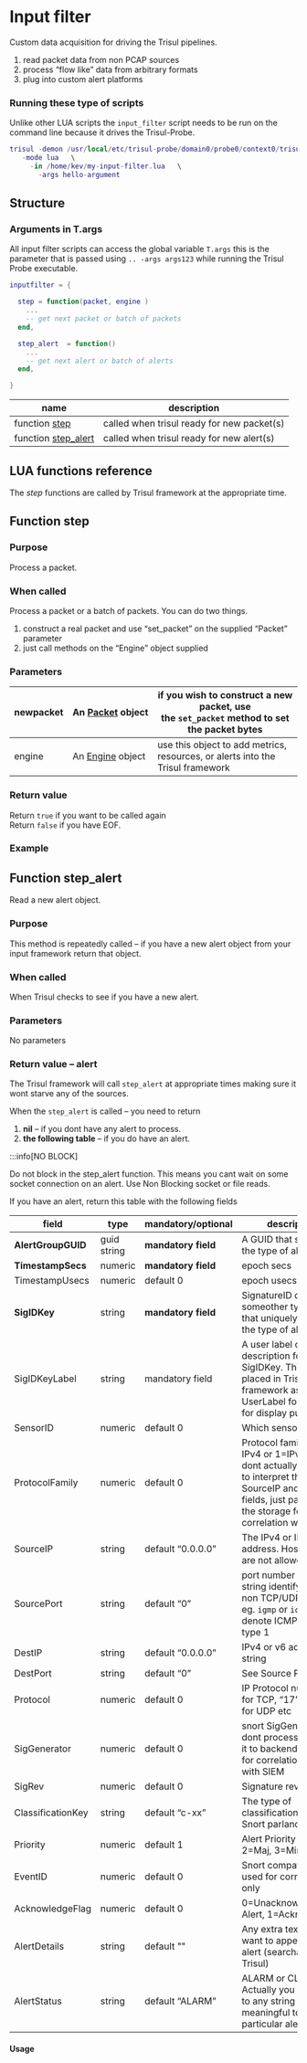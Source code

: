 # Input filter

Custom data acquisition for driving the Trisul pipelines.

1. read packet data from non PCAP sources
2. process “flow like” data from arbitrary formats
3. plug into custom alert platforms

### Running these type of scripts

Unlike other LUA scripts the `input_filter` script needs to be run on the command line because it drives the Trisul-Probe.

```lua
trisul -demon /usr/local/etc/trisul-probe/domain0/probe0/context0/trisulProbeConfig.xml \
   -mode lua   \ 
     -in /home/kev/my-input-filter.lua   \
       -args hello-argument
```

## Structure

### Arguments in T.args

All input filter scripts can access the global variable `T.args` this is the parameter that is passed using `.. -args args123` while running the Trisul Probe executable.

```lua
inputfilter = {

  step = function(packet, engine )
    ... 
    -- get next packet or batch of packets 
  end,

  step_alert  = function()
    ...
    -- get next alert or batch of alerts 
  end,

}
```

| name                                                                           | description                                |
| ------------------------------------------------------------------------------ | ------------------------------------------ |
| function [step](https://trisul.org/docs/lua/inputfilter.html#step)             | called when trisul ready for new packet(s) |
| function [step_alert](https://trisul.org/docs/lua/inputfilter.html#step_alert) | called when trisul ready for new alert(s)  |

## LUA functions reference

The *step* functions are called by Trisul framework at the appropriate time.

## Function step

### Purpose

Process a packet.

### When called

Process a packet or a batch of packets. You can do two things.

1. construct a real packet and use “set_packet” on the supplied “Packet” parameter
2. just call methods on the “Engine” object supplied

### Parameters

| newpacket | An [Packet](https://trisul.org/docs/lua/obj_packet.html) object | if you wish to construct a new packet, use the `set_packet` method to set the packet bytes |
| --------- | --------------------------------------------------------------- | ------------------------------------------------------------------------------------------ |
| engine    | An [Engine](https://trisul.org/docs/lua/obj_engine.html) object | use this object to add metrics, resources, or alerts into the Trisul framework             |

### Return value

Return `true` if you want to be called again  
Return `false` if you have EOF.

### Example

## Function step_alert

Read a new alert object.

### Purpose

This method is repeatedly called – if you have a new alert object from your input framework return that object.

### When called

When Trisul checks to see if you have a new alert.

### Parameters

No parameters

### Return value – alert

The Trisul framework will call `step_alert` at appropriate times making sure it wont starve any of the sources.

When the `step_alert` is called – you need to return

1. **nil** – if you dont have any alert to process.
2. **the following table** – if you do have an alert.

:::info[NO BLOCK]

Do not block in the step_alert function. This means you cant wait on some socket connection on an alert. Use Non Blocking socket or file reads.

If you have an alert, return this table with the following fields

| field              | type        | mandatory/optional  | description                                                                                                                                                          |
| ------------------ | ----------- | ------------------- | -------------------------------------------------------------------------------------------------------------------------------------------------------------------- |
| **AlertGroupGUID** | guid string | **mandatory field** | A GUID that specifies the type of alert                                                                                                                              |
| **TimestampSecs**  | numeric     | **mandatory field** | epoch secs                                                                                                                                                           |
| TimestampUsecs     | numeric     | default 0           | epoch usecs                                                                                                                                                          |
| **SigIDKey**       | string      | **mandatory field** | SignatureID or someother type of key that uniquely identifies the type of alert                                                                                      |
| SigIDKeyLabel      | string      | mandatory field     | A user label or description for the SigIDKey. This is placed in Trisul framework as a UserLabel for the Key for display purposes.                                    |
| SensorID           | numeric     | default 0           | Which sensor                                                                                                                                                         |
| ProtocolFamily     | numeric     | default 0           | Protocol family 0 = IPv4 or 1=IPv6 – we dont actually use this to interpret the SourceIP and DestIP fields, just pass it onto the storage for correlation with snort |
| SourceIP           | string      | default “0.0.0.0”   | The IPv4 or IPv6 address. Hostnames are not allowed                                                                                                                  |
| SourcePort         | string      | default “0”         | port number or any string identifying non TCP/UDP transport eg. `igmp` or `icmp01` to denote ICMP message type 1                                                     |
| DestIP             | string      | default “0.0.0.0”   | IPv4 or v6 address string                                                                                                                                            |
| DestPort           | string      | default “0”         | See Source Port                                                                                                                                                      |
| Protocol           | numeric     | default 0           | IP Protocol number. “6” for TCP, “17” for UDP etc                                                                                                                    |
| SigGenerator       | numeric     | default 0           | snort SigGenerator, we dont process just send it to backend storage for correlation with SIEM                                                                        |
| SigRev             | numeric     | default 0           | Signature revision                                                                                                                                                   |
| ClassificationKey  | string      | default “c-xx”      | The type of classification. CID in Snort parlance                                                                                                                    |
| Priority           | numeric     | default 1           | Alert Priority (1 = Crit, 2=Maj, 3=Minor)                                                                                                                            |
| EventID            | numeric     | default 0           | Snort compatiable used for correlation only                                                                                                                          |
| AcknowledgeFlag    | numeric     | default 0           | 0=Unacknowledged Alert, 1=Acknowledged                                                                                                                               |
| AlertDetails       | string      | default ""          | Any extra text you want to append to the alert (searchable via Trisul)                                                                                               |
| AlertStatus        | string      | default “ALARM”     | ALARM or CLEAR. Actually you can set it to any string that is meaningful to your particular alert group                                                              |

#### Usage
